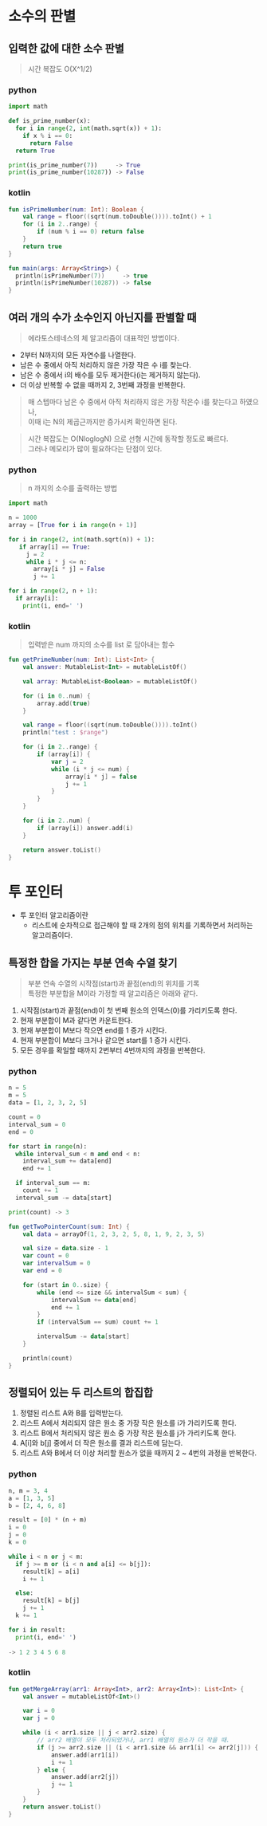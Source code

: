 # 소수의 판별
## 입력한 값에 대한 소수 판별
> 시간 복잡도 O(X^1/2)
### python
```python
import math

def is_prime_number(x):
  for i in range(2, int(math.sqrt(x)) + 1):
    if x % i == 0:
      return False
  return True

print(is_prime_number(7))     -> True
print(is_prime_number(10287)) -> False
```

### kotlin
```kotlin
fun isPrimeNumber(num: Int): Boolean {
    val range = floor((sqrt(num.toDouble()))).toInt() + 1
    for (i in 2..range) {
        if (num % i == 0) return false
    }
    return true
}

fun main(args: Array<String>) {
  println(isPrimeNumber(7))     -> true
  println(isPrimeNumber(10287)) -> false
}
```

## 여러 개의 수가 소수인지 아닌지를 판별할 때
> 에라토스테네스의 체 알고리즘이 대표적인 방법이다.
* 2부터 N까지의 모든 자연수를 나열한다.
* 남은 수 중에서 아직 처리하지 않은 가장 작은 수 i를 찾는다.
* 남은 수 중에서 i의 배수를 모두 제거한다(i는 제거하지 않는다).
* 더 이상 반복할 수 없을 때까지 2, 3번째 과정을 반복한다.

> 매 스텝마다 남은 수 중에서 아직 처리하지 않은 가장 작은수 i를 찾는다고 하였으나,\
> 이때 i는 N의 제곱근까지만 증가시켜 확인하면 된다.

> 시간 복잡도는 O(NloglogN) 으로 선형 시간에 동작할 정도로 빠르다.\
> 그러나 메모리가 많이 필요하다는 단점이 있다.
### python
> n 까지의 소수를 출력하는 방법
```python
import math

n = 1000
array = [True for i in range(n + 1)]

for i in range(2, int(math.sqrt(n)) + 1):
   if array[i] == True:
     j = 2
     while i * j <= n:
       array[i * j] = False
       j += 1

for i in range(2, n + 1):
  if array[i]:
    print(i, end=' ')
```
### kotlin
> 입력받은 num 까지의 소수를 list 로 담아내는 함수
```kotlin
fun getPrimeNumber(num: Int): List<Int> {
    val answer: MutableList<Int> = mutableListOf()

    val array: MutableList<Boolean> = mutableListOf()

    for (i in 0..num) {
        array.add(true)
    }

    val range = floor((sqrt(num.toDouble()))).toInt()
    println("test : $range")

    for (i in 2..range) {
        if (array[i]) {
            var j = 2
            while (i * j <= num) {
                array[i * j] = false
                j += 1
            }
        }
    }

    for (i in 2..num) {
        if (array[i]) answer.add(i)
    }

    return answer.toList()
}
```

# 투 포인터
* 투 포인터 알고리즘이란
  * 리스트에 순차적으로 접근해야 할 때 2개의 점의 위치를 기록하면서 처리하는 알고리즘이다.
## 특정한 합을 가지는 부분 연속 수열 찾기
> 부분 연속 수열의 시작점(start)과 끝점(end)의 위치를 기록\
> 특정한 부분합을 M이라 가정할 때 알고리즘은 아래와 같다.
1. 시작점(start)과 끝점(end)이 첫 번째 원소의 인덱스(0)를 가리키도록 한다.
2. 현재 부분합이 M과 같다면 카운트한다.
3. 현재 부분합이 M보다 작으면 end를 1 증가 시킨다.
4. 현재 부분합이 M보다 크거나 같으면 start를 1 증가 시킨다.
5. 모든 경우를 확일할 때까지 2번부터 4번까지의 과정을 반복한다.
### python
```python
n = 5
m = 5
data = [1, 2, 3, 2, 5]

count = 0
interval_sum = 0
end = 0

for start in range(n):
  while interval_sum < m and end < n:
    interval_sum += data[end]
    end += 1

  if interval_sum == m:
    count += 1
  interval_sum -= data[start]

print(count) -> 3
```
```kotlin
fun getTwoPointerCount(sum: Int) {
    val data = arrayOf(1, 2, 3, 2, 5, 8, 1, 9, 2, 3, 5)

    val size = data.size - 1
    var count = 0
    var intervalSum = 0
    var end = 0

    for (start in 0..size) {
        while (end <= size && intervalSum < sum) {
            intervalSum += data[end]
            end += 1
        }
        if (intervalSum == sum) count += 1

        intervalSum -= data[start]
    }

    println(count)
}
```
## 정렬되어 있는 두 리스트의 합집합
1. 정렬된 리스트 A와 B를 입력받는다.
2. 리스트 A에서 처리되지 않은 원소 중 가장 작은 원소를 i가 가리키도록 한다.
3. 리스트 B에서 처리되지 않은 원소 중 가장 작은 원소를 j가 가리키도록 한다.
4. A[i]와 b[j] 중에서 더 작은 원소를 결과 리스트에 담는다.
5. 리스트 A와 B에서 더 이상 처리할 원소가 없을 때까지 2 ~ 4번의 과정을 반복한다.
### python
```python
n, m = 3, 4
a = [1, 3, 5]
b = [2, 4, 6, 8]

result = [0] * (n + m)
i = 0
j = 0
k = 0

while i < n or j < m:
  if j >= m or (i < n and a[i] <= b[j]):
    result[k] = a[i]
    i += 1

  else:
    result[k] = b[j]
    j += 1
  k += 1

for i in result:
  print(i, end=' ')
  
-> 1 2 3 4 5 6 8
```
### kotlin
```kotlin
fun getMergeArray(arr1: Array<Int>, arr2: Array<Int>): List<Int> {
    val answer = mutableListOf<Int>()

    var i = 0
    var j = 0

    while (i < arr1.size || j < arr2.size) {
        // arr2 배열이 모두 처리되었거나, arr1 배열의 원소가 더 작을 때.
        if (j >= arr2.size || (i < arr1.size && arr1[i] <= arr2[j])) {
            answer.add(arr1[i])
            i += 1
        } else {
            answer.add(arr2[j])
            j += 1
        }
    }
    return answer.toList()
}
```

